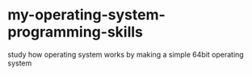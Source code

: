 # my-operating-system-programming-skills
study how operating system works by making a simple 64bit operating system
